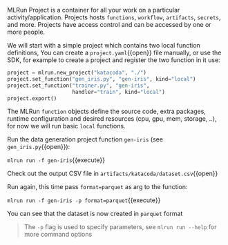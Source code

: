 MLRun Project is a container for all your work on a particular activity/application. Projects hosts `functions`, `workflow`, 
`artifacts`, `secrets`, and more. Projects have access control and can be accessed by one or more people.

We will start with a simple project which contains two local function definitions,
You can create a `project.yaml`{{open}} file manually, or use the SDK, for example to 
create a project and register the two function in it use:

```python
project = mlrun.new_project("katacoda", "./")
project.set_function("gen_iris.py", "gen-iris", kind="local")
project.set_function("trainer.py", "gen-iris", 
                     handler="train", kind="local")
project.export()
```

The MLRun `function` objects define the source code, extra packages, runtime configuration and desired 
resources (cpu, gpu, mem, storage, ..), for now we will run basic `local` functions.  

Run the data generation project function `gen-iris` (see `gen_iris.py`{{open}}):

`mlrun run -f gen-iris`{{execute}}

Check out the output CSV file in `artifacts/katacoda/dataset.csv`{{open}}

Run again, this time pass `format=parquet` as arg to the function:

`mlrun run -f gen-iris -p format=parquet`{{execute}}

You can see that the dataset is now created in `parquet` format

> The `-p` flag is used to specify parameters, see `mlrun run --help` for more command options
